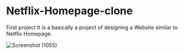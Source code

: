 # Netflix-Homepage-clone
First project
It is a basically a project of designing a Website similar to Netflix Homepage.


![Screenshot (1055)](https://github.com/Anany1123/Netflix-Homepage-clone/assets/130625759/ac50355d-ce24-4bc6-b896-2b0b286b38e0)
